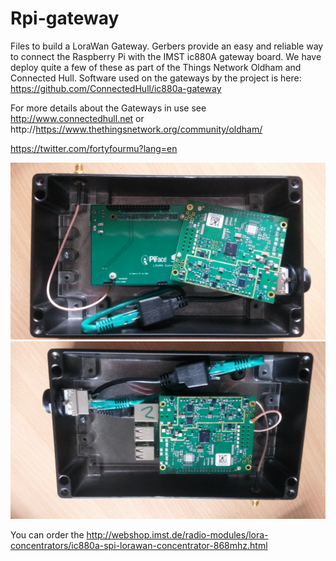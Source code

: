 # Rpi-gateway
Files to build a LoraWan Gateway. Gerbers provide an easy and reliable way to connect the Raspberry Pi with the IMST ic880A gateway board. We have deploy quite a few of these as part of the Things Network Oldham and Connected Hull. Software used on the gateways by the project is here: https://github.com/ConnectedHull/ic880a-gateway 

For more details about the Gateways in use see http://www.connectedhull.net or http://https://www.thethingsnetwork.org/community/oldham/ 

https://twitter.com/fortyfourmu?lang=en

![Demo of PCB in use](1.jpg "PCB waiting to be assembled")
![Demo of PCB in use assembled](2.jpg "PCB in situ")

You can order the 
http://webshop.imst.de/radio-modules/lora-concentrators/ic880a-spi-lorawan-concentrator-868mhz.html
